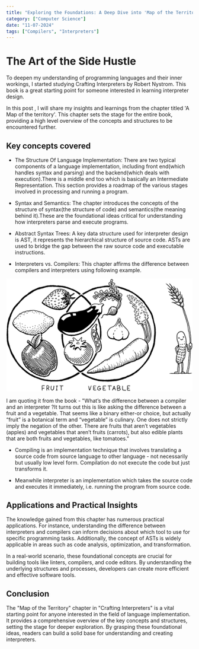 ```yaml
---
title: "Exploring the Foundations: A Deep Dive into 'Map of the Territory' from Crafting Interpreters"
category: ["Computer Science"]
date: "11-07-2024"
tags: ["Compilers", "Interpreters"]
---
```


# The Art of the Side Hustle

[](../public/blogpost/map.png)

To deepen my understanding of programming languages and their inner workings, I started studying Crafting Interpreters by Robert Nystrom. This book is a great starting point for someone interested in learning interpreter design.

In this post , I will share my insights and learnings from the chapter titled 'A Map of the territory'. This chapter sets the stage for the entire book, providing a high level overview of the concepts and structures to be encountered further.

## Key concepts covered

- The Structure Of Language Implementation: There are two typical components of a language implementation, including front end(which handles syntax and parsing) and the backend(which deals with execution).There is a middle end too which is basically an Intermediate Representation. This section provides a roadmap of the various stages involved in processing and running a program.

- Syntax and Semantics: The chapter introduces the concepts of the structure of syntax(the structure of code) and semantics(the meaning behind it).These are the foundational ideas critical for understanding how interpreters parse and execute programs.

- Abstract Syntax Trees: A key data structure used for interpreter design is AST, it represents the hierarchical structure of source code. ASTs are used to bridge the gap between the raw source code and executable instructions.

- Interpreters vs. Compilers: This chapter affirms the difference between compilers and interpreters using following example.

![](../public/blogpost/plants.png)

I am quoting it from the book - "What’s the difference between a compiler and an interpreter ?It turns out this is like asking the difference between a fruit and a vegetable. That seems like a binary either-or choice, but actually “fruit” is a botanical term and “vegetable” is culinary. One does not strictly imply the negation of the other. There are fruits that aren’t vegetables (apples) and vegetables that aren’t fruits (carrots), but also edible plants that are both fruits and vegetables, like tomatoes."

- Compiling is an implementation technique that involves translating a source code from source language to other language - not necessarily but usually low level form. Compilation do not execute the code but just transforms it.

- Meanwhile interpreter is an implementation which takes the source code and executes it immediately, i.e. running the program from source code.

## Applications and Practical Insights

The knowledge gained from this chapter has numerous practical applications. For instance, understanding the difference between interpreters and compilers can inform decisions about which tool to use for specific programming tasks. Additionally, the concept of ASTs is widely applicable in areas such as code analysis, optimization, and transformation.

In a real-world scenario, these foundational concepts are crucial for building tools like linters, compilers, and code editors. By understanding the underlying structures and processes, developers can create more efficient and effective software tools.

## Conclusion

The "Map of the Territory" chapter in "Crafting Interpreters" is a vital starting point for anyone interested in the field of language implementation. It provides a comprehensive overview of the key concepts and structures, setting the stage for deeper exploration. By grasping these foundational ideas, readers can build a solid base for understanding and creating interpreters.


